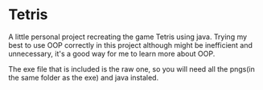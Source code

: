 # Tetris
A little personal project recreating the game Tetris using java. Trying my best to use OOP correctly in this project although might be inefficient and unnecessary,
it's a good way for me to learn more about OOP.

The exe file that is included is the raw one, so you will need all the pngs(in the same folder as the exe) and java instaled.
